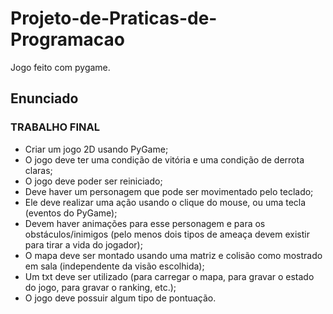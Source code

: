# Projeto-de-Praticas-de-Programacao

Jogo feito com pygame.

## Enunciado

### TRABALHO FINAL

* Criar um jogo 2D usando PyGame;
* O jogo deve ter uma condição de vitória e uma condição de derrota claras;
* O jogo deve poder ser reiniciado;
* Deve haver um personagem que pode ser movimentado pelo teclado;
* Ele deve realizar uma ação usando o clique do mouse, ou uma tecla (eventos do PyGame);
* Devem haver animações para esse personagem e para os obstáculos/inimigos (pelo menos dois tipos de ameaça devem existir para tirar a vida do jogador);
* O mapa deve ser montado usando uma matriz e colisão como mostrado em sala (independente da visão escolhida);
* Um txt deve ser utilizado (para carregar o mapa, para gravar o estado do jogo, para gravar o ranking, etc.);
* O jogo deve possuir algum tipo de pontuação.

